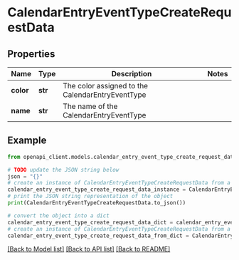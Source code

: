 # CalendarEntryEventTypeCreateRequestData


## Properties

Name | Type | Description | Notes
------------ | ------------- | ------------- | -------------
**color** | **str** | The color assigned to the CalendarEntryEventType | 
**name** | **str** | The name of the CalendarEntryEventType | 

## Example

```python
from openapi_client.models.calendar_entry_event_type_create_request_data import CalendarEntryEventTypeCreateRequestData

# TODO update the JSON string below
json = "{}"
# create an instance of CalendarEntryEventTypeCreateRequestData from a JSON string
calendar_entry_event_type_create_request_data_instance = CalendarEntryEventTypeCreateRequestData.from_json(json)
# print the JSON string representation of the object
print(CalendarEntryEventTypeCreateRequestData.to_json())

# convert the object into a dict
calendar_entry_event_type_create_request_data_dict = calendar_entry_event_type_create_request_data_instance.to_dict()
# create an instance of CalendarEntryEventTypeCreateRequestData from a dict
calendar_entry_event_type_create_request_data_from_dict = CalendarEntryEventTypeCreateRequestData.from_dict(calendar_entry_event_type_create_request_data_dict)
```
[[Back to Model list]](../README.md#documentation-for-models) [[Back to API list]](../README.md#documentation-for-api-endpoints) [[Back to README]](../README.md)



